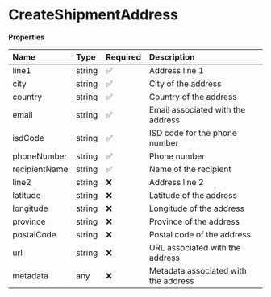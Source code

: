 # CreateShipmentAddress

**Properties**

| Name          | Type   | Required | Description                          |
| :------------ | :----- | :------- | :----------------------------------- |
| line1         | string | ✅       | Address line 1                       |
| city          | string | ✅       | City of the address                  |
| country       | string | ✅       | Country of the address               |
| email         | string | ✅       | Email associated with the address    |
| isdCode       | string | ✅       | ISD code for the phone number        |
| phoneNumber   | string | ✅       | Phone number                         |
| recipientName | string | ✅       | Name of the recipient                |
| line2         | string | ❌       | Address line 2                       |
| latitude      | string | ❌       | Latitude of the address              |
| longitude     | string | ❌       | Longitude of the address             |
| province      | string | ❌       | Province of the address              |
| postalCode    | string | ❌       | Postal code of the address           |
| url           | string | ❌       | URL associated with the address      |
| metadata      | any    | ❌       | Metadata associated with the address |

<!-- This file was generated by liblab | https://liblab.com/ -->
